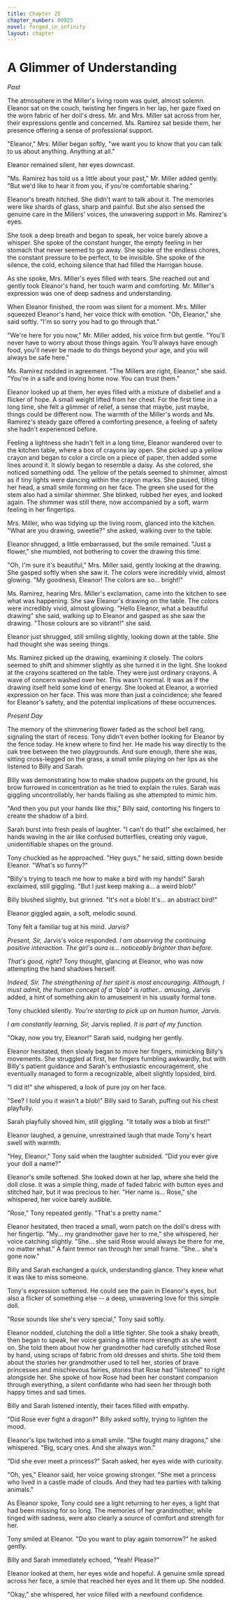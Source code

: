 ```yaml
---
title: Chapter 25
chapter_number: 00025
novel: forged_in_infinity
layout: chapter
---
```


# **A Glimmer of Understanding**

*Past*

The atmosphere in the Miller's living room was quiet, almost solemn.
Eleanor sat on the couch, twisting her fingers in her lap, her gaze
fixed on the worn fabric of her doll's dress. Mr. and Mrs. Miller sat
across from her, their expressions gentle and concerned. Ms. Ramirez sat
beside them, her presence offering a sense of professional support.

"Eleanor," Mrs. Miller began softly, "we want you to know that you can
talk to us about anything. Anything at all."

Eleanor remained silent, her eyes downcast.

"Ms. Ramirez has told us a little about your past," Mr. Miller added
gently. "But we'd like to hear it from you, if you're comfortable
sharing."

Eleanor's breath hitched. She didn't want to talk about it. The memories
were like shards of glass, sharp and painful. But she also sensed the
genuine care in the Millers' voices, the unwavering support in Ms.
Ramirez's eyes.

She took a deep breath and began to speak, her voice barely above a
whisper. She spoke of the constant hunger, the empty feeling in her
stomach that never seemed to go away. She spoke of the endless chores,
the constant pressure to be perfect, to be invisible. She spoke of the
silence, the cold, echoing silence that had filled the Harrigan house.

As she spoke, Mrs. Miller's eyes filled with tears. She reached out and
gently took Eleanor's hand, her touch warm and comforting. Mr. Miller's
expression was one of deep sadness and understanding.

When Eleanor finished, the room was silent for a moment. Mrs. Miller
squeezed Eleanor's hand, her voice thick with emotion. "Oh, Eleanor,"
she said softly. "I'm so sorry you had to go through that."

"We're here for you now," Mr. Miller added, his voice firm but gentle.
"You'll never have to worry about those things again. You'll always have
enough food, you'll never be made to do things beyond your age, and you
will always be safe here."

Ms. Ramirez nodded in agreement. "The Millers are right, Eleanor," she
said. "You're in a safe and loving home now. You can trust them."

Eleanor looked up at them, her eyes filled with a mixture of disbelief
and a flicker of hope. A small weight lifted from her chest. For the
first time in a long time, she felt a glimmer of relief, a sense that
maybe, just maybe, things could be different now. The warmth of the
Miller\'s words and Ms. Ramirez\'s steady gaze offered a comforting
presence, a feeling of safety she hadn\'t experienced before.

Feeling a lightness she hadn\'t felt in a long time, Eleanor wandered
over to the kitchen table, where a box of crayons lay open. She picked
up a yellow crayon and began to color a circle on a piece of paper, then
added some lines around it. It slowly began to resemble a daisy. As she
colored, she noticed something odd. The yellow of the petals seemed to
shimmer, almost as if tiny lights were dancing within the crayon marks.
She paused, tilting her head, a small smile forming on her face. The
green she used for the stem also had a similar shimmer. She blinked,
rubbed her eyes, and looked again. The shimmer was still there, now
accompanied by a soft, warm feeling in her fingertips.

Mrs. Miller, who was tidying up the living room, glanced into the
kitchen. "What are you drawing, sweetie?" she asked, walking over to the
table.

Eleanor shrugged, a little embarrassed, but the smile remained. "Just a
flower," she mumbled, not bothering to cover the drawing this time.

"Oh, I'm sure it's beautiful," Mrs. Miller said, gently looking at the
drawing. She gasped softly when she saw it. The colors were incredibly
vivid, almost glowing. "My goodness, Eleanor! The colors are so...
bright!"

Ms. Ramirez, hearing Mrs. Miller's exclamation, came into the kitchen to
see what was happening. She saw Eleanor's drawing on the table. The
colors were incredibly vivid, almost glowing. \"Hello Eleanor, what a
beautiful drawing\" she said, walking up to Eleanor and gasped as she
saw the drawing. \"Those colours are so vibrant!\" she said.

Eleanor just shrugged, still smiling slightly, looking down at the
table. She had thought she was seeing things.

Ms. Ramirez picked up the drawing, examining it closely. The colors
seemed to shift and shimmer slightly as she turned it in the light. She
looked at the crayons scattered on the table. They were just ordinary
crayons. A wave of concern washed over her. This wasn't normal. It was
as if the drawing itself held some kind of energy. She looked at
Eleanor, a worried expression on her face. This was more than just a
coincidence; she feared for Eleanor\'s safety, and the potential
implications of these occurrences.

*Present Day*

The memory of the shimmering flower faded as the school bell rang,
signaling the start of recess. Tony didn't even bother looking for
Eleanor by the fence today. He knew where to find her. He made his way
directly to the oak tree between the two playgrounds. And sure enough,
there she was, sitting cross-legged on the grass, a small smile playing
on her lips as she listened to Billy and Sarah.

Billy was demonstrating how to make shadow puppets on the ground, his
brow furrowed in concentration as he tried to explain the rules. Sarah
was giggling uncontrollably, her hands flailing as she attempted to
mimic him.

"And then you put your hands like *this*," Billy said, contorting his
fingers to create the shadow of a bird.

Sarah burst into fresh peals of laughter. "I can't do that!" she
exclaimed, her hands waving in the air like confused butterflies,
creating only vague, unidentifiable shapes on the ground.

Tony chuckled as he approached. "Hey guys," he said, sitting down beside
Eleanor. "What's so funny?"

"Billy's trying to teach me how to make a bird with my hands!" Sarah
exclaimed, still giggling. "But I just keep making a... a weird blob!"

Billy blushed slightly, but grinned. "It's not a blob! It's... an
abstract bird!"

Eleanor giggled again, a soft, melodic sound.

Tony felt a familiar tug at his mind. *Jarvis?*

*Present, Sir,* Jarvis's voice responded. *I am observing the continuing
positive interaction. The girl's aura is... noticeably brighter than
before.*

*That's good, right?* Tony thought, glancing at Eleanor, who was now
attempting the hand shadows herself.

*Indeed, Sir. The strengthening of her spirit is most encouraging.
Although, I must admit, the human concept of a "blob" is rather...
amusing,* Jarvis added, a hint of something akin to amusement in his
usually formal tone.

Tony chuckled silently. *You're starting to pick up on human humor,
Jarvis.*

*I am constantly learning, Sir,* Jarvis replied. *It is part of my
function.*

"Okay, now you try, Eleanor!" Sarah said, nudging her gently.

Eleanor hesitated, then slowly began to move her fingers, mimicking
Billy's movements. She struggled at first, her fingers fumbling
awkwardly, but with Billy's patient guidance and Sarah's enthusiastic
encouragement, she eventually managed to form a recognizable, albeit
slightly lopsided, bird.

"I did it!" she whispered, a look of pure joy on her face.

"See? I told you it wasn't a blob!" Billy said to Sarah, puffing out his
chest playfully.

Sarah playfully shoved him, still giggling. "It totally *was* a blob at
first!"

Eleanor laughed, a genuine, unrestrained laugh that made Tony's heart
swell with warmth.

"Hey, Eleanor," Tony said when the laughter subsided. "Did you ever give
your doll a name?"

Eleanor's smile softened. She looked down at her lap, where she held the
doll close. It was a simple thing, made of faded fabric with button eyes
and stitched hair, but it was precious to her. "Her name is... Rose,"
she whispered, her voice barely audible.

"Rose," Tony repeated gently. "That's a pretty name."

Eleanor hesitated, then traced a small, worn patch on the doll's dress
with her fingertip. "My... my grandmother gave her to me," she
whispered, her voice catching slightly. "She... she said Rose would
always be there for me, no matter what." A faint tremor ran through her
small frame. "She... she's gone now."

Billy and Sarah exchanged a quick, understanding glance. They knew what
it was like to miss someone.

Tony's expression softened. He could see the pain in Eleanor's eyes, but
also a flicker of something else -- a deep, unwavering love for this
simple doll.

"Rose sounds like she's very special," Tony said softly.

Eleanor nodded, clutching the doll a little tighter. She took a shaky
breath, then began to speak, her voice gaining a little more strength as
she went on. She told them about how her grandmother had carefully
stitched Rose by hand, using scraps of fabric from old dresses and
shirts. She told them about the stories her grandmother used to tell
her, stories of brave princesses and mischievous fairies, stories that
Rose had "listened" to right alongside her. She spoke of how Rose had
been her constant companion through everything, a silent confidante who
had seen her through both happy times and sad times.

Billy and Sarah listened intently, their faces filled with empathy.

"Did Rose ever fight a dragon?" Billy asked softly, trying to lighten
the mood.

Eleanor's lips twitched into a small smile. "She fought many dragons,"
she whispered. "Big, scary ones. And she always won."

"Did she ever meet a princess?" Sarah asked, her eyes wide with
curiosity.

"Oh, yes," Eleanor said, her voice growing stronger. "She met a princess
who lived in a castle made of clouds. And they had tea parties with
talking animals."

As Eleanor spoke, Tony could see a light returning to her eyes, a light
that had been missing for so long. The memories of her grandmother,
while tinged with sadness, were also clearly a source of comfort and
strength for her.

Tony smiled at Eleanor. "Do you want to play again tomorrow?" he asked
gently.

Billy and Sarah immediately echoed, "Yeah! Please?"

Eleanor looked at them, her eyes wide and hopeful. A genuine smile
spread across her face, a smile that reached her eyes and lit them up.
She nodded.

"Okay," she whispered, her voice filled with a newfound confidence.
